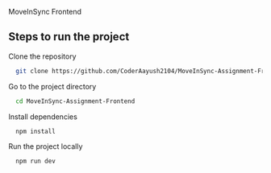 

MoveInSync Frontend


## Steps to run the project



Clone the repository

```bash
  git clone https://github.com/CoderAayush2104/MoveInSync-Assignment-Frontend.git
```

Go to the project directory

```bash
  cd MoveInSync-Assignment-Frontend
```

Install dependencies
```bash
  npm install
```
Run the project locally

```bash
  npm run dev
```



